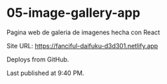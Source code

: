 # 05-image-gallery-app
Pagina web de galeria de imagenes hecha con React

Site URL:
https://fanciful-daifuku-d3d301.netlify.app

Deploys from GitHub.

Last published at 9:40 PM.

